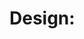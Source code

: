 # Design: <Title>

## Summary
One-paragraph overview and desired outcome.

## Goals
Explicit goals this design must satisfy.

## Non-Goals
Out of scope to avoid scope creep.

## Architecture & Components
Key modules, responsibilities, and boundaries. Include sequence if helpful.

## Data & Schemas
Data sources, schemas, and storage choices.

## APIs & Interfaces
Public interfaces, function signatures, and CLI entrypoints.

## Policies, Memory, Evaluation
Policy rules, conversation context, and evaluation approach.

## Risks & Mitigations
Top risks and how we’ll mitigate.

## Milestones
Phased delivery plan tied to PRD milestones.

## Open Questions
Call out decisions that need review.

